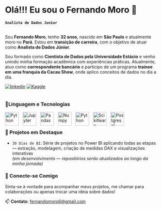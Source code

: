 
# Olá!!! Eu sou o Fernando Moro 👋

**`Analista de Dados Junior`**
<br>
<br>

Sou **Fernando Moro**, tenho **32 anos**, nascido em **São Paulo** e atualmente moro no **Pará**. Estou em **transição de carreira**, com o objetivo de atuar como **Analista de Dados Júnior**.

Sou formado como **Cientista de Dados pela Universidade Estácio** e venho unindo minha formação acadêmica com experiências práticas. Atualmente, atuo como **correspondente bancário** e participo de um programa **trainee em uma franquia da Cacau Show**, onde aplico conceitos de dados no dia a dia.

[![linkedin](https://img.shields.io/badge/LinkedIn-0077B5?style=for-the-badge&logo=linkedin&logoColor=white)](www.linkedin.com/in/fernando-moro-660135167) [![Kaggle](https://img.shields.io/badge/Kaggle-20BEFF?style=for-the-badge&logo=Kaggle&logoColor=white)](www.linkedin.com/in/fernando-moro-660135167)
<br>
<br>


### 🤖Linguagem e Tecnologias
<img
	align = "left"
	alt = "Python"
	title = "Python"
	width = "45px"
	style = "padding-right: 10px" 
	src="https://cdn.jsdelivr.net/gh/devicons/devicon@latest/icons/python/python-original.svg" />
	
   <img
   align = "left"
	alt = "Jupyter"
	title = "Jupyter"
	width = "45px"
	style = "padding-right: 10px" 
	src="https://cdn.jsdelivr.net/gh/devicons/devicon@latest/icons/jupyter/jupyter-original-wordmark.svg" />
	
  <img
   align = "left"
	alt = "Pandas"
	title = "Pandas"
	width = "45px"
	style = "padding-right: 10px" src="https://cdn.jsdelivr.net/gh/devicons/devicon@latest/icons/pandas/pandas-original-wordmark.svg" />
	
 <img
 align = "left"
	alt = "Numpy"
	title = "Numpy"
	width = "45px"
	style = "padding-right: 10px"  src="https://cdn.jsdelivr.net/gh/devicons/devicon@latest/icons/numpy/numpy-original-wordmark.svg" />
	 
<img
align = "left"
	alt = "Python"
	title = "Python"
	width = "45px" 
	style = "padding-right: 10px"  src="https://cdn.jsdelivr.net/gh/devicons/devicon@latest/icons/matplotlib/matplotlib-original-wordmark.svg" />

<img
align = "left"
	alt = "Scikitlearn"
	title = "Scikitlearn"
	width = "45px"
	style = "padding-right: 10px" src="https://cdn.jsdelivr.net/gh/devicons/devicon@latest/icons/scikitlearn/scikitlearn-original.svg" />
	
<img
align = "left"
	alt = "Postgresql"
	title = "Postgresql"
	width = "45px"
	style = "padding-right: 10px"  src="https://cdn.jsdelivr.net/gh/devicons/devicon@latest/icons/postgresql/postgresql-original.svg" />


 <br>
 <br>

### 🚀 Projetos em Destaque
-   `30 Dias de BI`: Série de projetos no Power BI aplicando todas as etapas — extração, modelagem, criação de medidas DAX e visualizações interativas  
    _(em desenvolvimento — repositórios serão atualizados ao longo da minha jornada)_

### 🤝 Conecte-se Comigo

Sinta-se à vontade para acompanhar meus projetos, me chamar para colaborações ou apenas trocar uma ideia sobre dados!

📫 **Contato**: fernandomoro6@gmail.com

